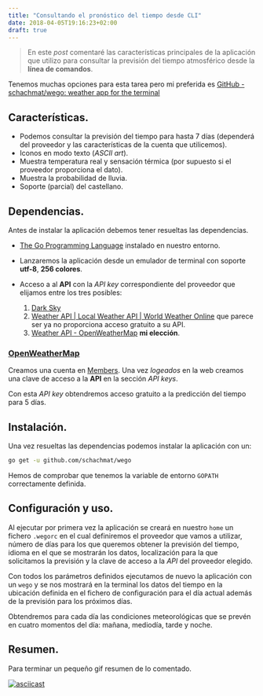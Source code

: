```yaml
---
title: "Consultando el pronóstico del tiempo desde CLI"
date: 2018-04-05T19:16:23+02:00
draft: true
---
```


> En este *post* comentaré las características principales de la aplicación
> que utilizo para consultar la previsión del tiempo atmosférico desde la
> **línea de comandos**.

Tenemos muchas opciones para esta tarea pero mi preferida es [GitHub - schachmat/wego: weather app for the terminal](https://github.com/schachmat/wego)

## Características.

- Podemos consultar la previsión del tiempo para hasta 7 días (dependerá del
  proveedor y las características de la cuenta que utilicemos).
- Iconos en modo texto (*ASCII art*).
- Muestra temperatura real y sensación térmica (por supuesto si el proveedor
  proporciona el dato).
- Muestra la probabilidad de lluvia.
- Soporte (parcial) del castellano.

## Dependencias.

Antes de instalar la aplicación debemos tener resueltas las dependencias.

- [The Go Programming Language](https://golang.org/) instalado en nuestro
  entorno.
- Lanzaremos la aplicación desde un emulador de terminal con soporte **utf-8**,
  **256 colores**.
- Acceso a al **API** con la *API key* correspondiente del proveedor que
  elijamos entre los tres posibles:

  1. [Dark Sky](https://darksky.net/dev)
  2. [Weather API | Local Weather API | World Weather
     Online](https://developer.worldweatheronline.com/api/) que parece ser ya
     no proporciona acceso gratuito a su API.
  3. [Weather API - OpenWeatherMap](https://openweathermap.org/api) **mi
     elección**.

### [OpenWeatherMap](https://openweathermap.org/)

Creamos una cuenta en [Members](https://home.openweathermap.org/). Una vez
*logeados* en la web creamos una clave de acceso a la **API** en la sección *API keys*.

Con esta *API key* obtendremos acceso gratuito a la predicción del tiempo para 5
días.

## Instalación.

Una vez resueltas las dependencias podemos instalar la aplicación con un:

```bash
go get -u github.com/schachmat/wego
```

Hemos de comprobar que tenemos la variable de entorno `GOPATH` correctamente
definida.

## Configuración y uso.

Al ejecutar por primera vez la aplicación se creará en nuestro `home` un
fichero `.wegorc` en el cual definiremos el proveedor que vamos a utilizar,
número de días para los que queremos obtener la previsión del tiempo, idioma en
el que se mostrarán los datos, localización para la que solicitamos la
previsión y la clave de acceso a la *API* del proveedor elegido.

Con todos los parámetros definidos ejecutamos de nuevo la aplicación con un
`wego` y se nos mostrará en la terminal los datos del tiempo en la ubicación
definida en el fichero de configuración para el día
actual además de la previsión para los próximos días.

Obtendremos para cada día las condiciones meteorológicas que se prevén en
cuatro momentos del día: mañana, mediodía, tarde y noche.

## Resumen.

Para terminar un pequeño gif resumen de lo comentado.

[![asciicast](https://asciinema.org/a/AyobM5uk7yr6H66bI6vEd70TB.png)](https://asciinema.org/a/AyobM5uk7yr6H66bI6vEd70TB)
